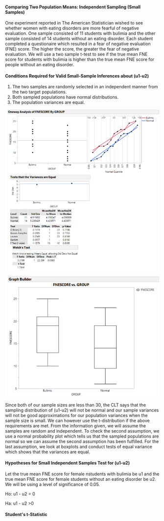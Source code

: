 #### Comparing Two Population Means: Independent Sampling (Small Samples)
One experiment reported in The American Statistician wished to see whether women with eating disorders are more fearful of negative evaluation. One sample consisted of 11 students with bulimia and the other sample consisted of 14 students without an eating disorder. Each student completed a questionaire which resulted in a fear of negative evaluation (FNE) score. The higher the score, the greater the fear of negative evaluation. We will use a two sample t-test to see if the true mean FNE score for students with bulimia is higher than the true mean FNE score for people without an eating disorder.

#### Conditions Required for Valid Small-Sample Inferences about (u1-u2)

1. The two samples are randomly selected in an independent manner from the two target populations.
2. Both sampled populations have normal distributions.
3. The population variances are equal.

![Assumptions](Assumptions.png)

![boxplot](boxplot.png)


Since both of our sample sizes are less than 30, the CLT says that the sampling distribution of (u1-u2) will not be normal and our sample variances will not be good approximations for our population variances when the sample size is small. We can however use the t-distribution if the above requirements are met. From the information given, we will assume the samples are random and independent. To check the second assumption, we use a normal probability plot which tells us that the sampled populations are normal so we can assume the second assumption has been fulfilled. For the last assumption, we look at boxplots and conduct tests of equal variance which shows that the variances are equal. 

#### Hypotheses for Small Independent Samples Test for (u1-u2)
Let the true mean FNE score for female nstudents with bulimia be u1 and the true mean FNE score for female students without an eating disorder be u2. We will be using a level of significance of 0.05.

Ho: u1 - u2 = 0

Ha: u1 - u2 >0



#### Student's t-Statistic





